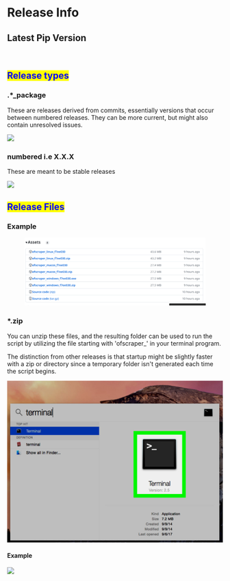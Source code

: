 # Release Info

## Latest Pip Version



<figure><img src="https://badge.fury.io/py/ofscraper.svg" alt=""><figcaption></figcaption></figure>

## <mark style="color:blue;">Release types</mark>



### .\*\_package

These are releases derived from commits, essentially versions that occur between numbered releases. They can be more current, but might also contain unresolved issues.

![](<../.gitbook/assets/image (1) (2) (1).png>)

### numbered i.e X.X.X

These are meant to be stable releases

![](<../.gitbook/assets/image (2) (2).png>)

##

## <mark style="color:blue;">Release Files</mark>

### Example

<figure><img src="../.gitbook/assets/image.png" alt=""><figcaption></figcaption></figure>

### \*.zip

You can unzip these files, and the resulting folder can be used to run the script by utilizing the file starting with 'ofscraper\_' in your terminal program.&#x20;

The distinction from other releases is that startup might be slightly faster with a zip or directory since a temporary folder isn't generated each time the script begins.

![](<../.gitbook/assets/image (12).png>)

#### Example

![](<../.gitbook/assets/image (1) (2).png>)

###







